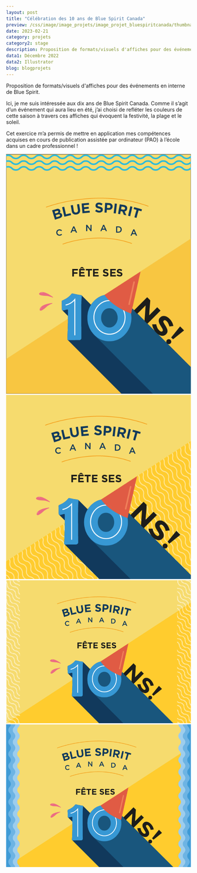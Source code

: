 ```yaml
---
layout: post
title: "Célébration des 10 ans de Blue Spirit Canada"
preview: /css/image/image_projets/image_projet_bluespiritcanada/thumbnail.jpg
date: 2023-02-21
category: projets 
category2: stage
description: Proposition de formats/visuels d'affiches pour des événements en interne de Blue Spirit
data1: Décembre 2022
data2: Illustrator
blog: blogprojets
---
```


Proposition de formats/visuels d'affiches pour des événements en interne de Blue Spirit.

Ici, je me suis intéressée aux dix ans de Blue Spirit Canada. Comme il s’agit d’un événement qui aura lieu en été, j’ai choisi de refléter les couleurs de cette saison à travers ces affiches qui évoquent la festivité, la plage et le soleil.

Cet exercice m’a permis de mettre en application mes compétences acquises en cours de publication assistée par ordinateur (PAO) à l’école dans un cadre professionnel !

<div class="image_container"> 
  <div><img src="/css/image/image_projets/image_projet_bluespiritcanada/img1.jpg"></div>
  <div><img src="/css/image/image_projets/image_projet_bluespiritcanada/img2.jpg"></div>
  <div><img src="/css/image/image_projets/image_projet_bluespiritcanada/img3.jpg"></div>
  <div><img src="/css/image/image_projets/image_projet_bluespiritcanada/img4.jpg"></div>
</div>




